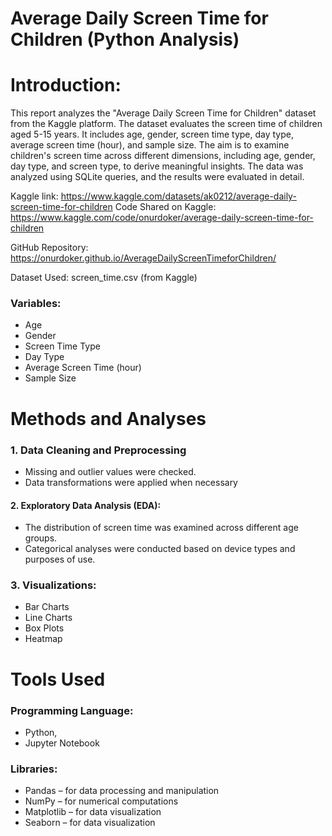   # Average Daily Screen Time for Children (Python Analysis)

 # Introduction:
  This report analyzes the "Average Daily Screen Time for Children" dataset from the Kaggle platform. The dataset evaluates the screen time of children aged 5-15 years. It includes age, gender, screen time type, day type, average screen time (hour), and sample size. The aim is to examine children's screen time across different dimensions, including age, gender, day type, and screen type, to derive meaningful insights. The data was analyzed using SQLite queries, and the results were evaluated in detail.

  Kaggle link: https://www.kaggle.com/datasets/ak0212/average-daily-screen-time-for-children
  Code Shared on Kaggle: https://www.kaggle.com/code/onurdoker/average-daily-screen-time-for-children
  
  GitHub Repository: https://onurdoker.github.io/AverageDailyScreenTimeforChildren/

  Dataset Used: screen_time.csv (from Kaggle)

  ### Variables:
  - Age
  - Gender
  - Screen Time Type
  - Day Type
  - Average Screen Time (hour)
  - Sample Size

  # Methods and Analyses

  ### 1. Data Cleaning and Preprocessing
  - Missing and outlier values were checked.
  - Data transformations were applied when necessary
	
 #### 2.	Exploratory Data Analysis (EDA):
  - The distribution of screen time was examined across different age groups.
  - Categorical analyses were conducted based on device types and purposes of use.
	
 ### 3.	Visualizations:
 - Bar Charts 
 - Line Charts
 - Box Plots
 - Heatmap 
  
  # Tools Used
  ### Programming Language: 
  - Python,
  - Jupyter Notebook
  
  ### Libraries:
  -	Pandas – for data processing and manipulation
  -	NumPy – for numerical computations
  -	Matplotlib – for data visualization
  -	Seaborn – for data visualization

  

  
